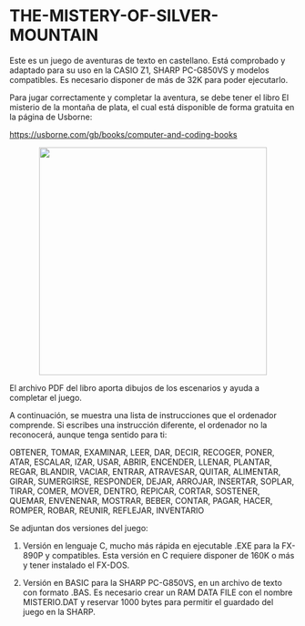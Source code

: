 # THE-MISTERY-OF-SILVER-MOUNTAIN
Este es un juego de aventuras de texto en castellano. Está comprobado y adaptado para su uso en la CASIO Z1, SHARP PC-G850VS y modelos compatibles. Es necesario disponer de más de 32K para poder ejecutarlo.

Para jugar correctamente y completar la aventura, se debe tener el libro El misterio de la montaña de plata, el cual está disponible de forma gratuita en la página de Usborne:

https://usborne.com/gb/books/computer-and-coding-books

<p align="center">
<img src="https://github.com/user-attachments/assets/a6f8818f-d1cf-4acc-b3cd-1c13f8540181" width="400">
</p>
<p align="center">


El archivo PDF del libro aporta dibujos de los escenarios y ayuda a completar el juego.

A continuación, se muestra una lista de instrucciones que el ordenador comprende. Si escribes una instrucción diferente, el ordenador no la reconocerá, aunque tenga sentido para ti:

OBTENER, TOMAR, EXAMINAR, LEER, DAR, DECIR, RECOGER, PONER, ATAR, ESCALAR, IZAR, USAR, ABRIR, ENCENDER, LLENAR, PLANTAR, REGAR, BLANDIR, VACIAR, ENTRAR, ATRAVESAR, QUITAR, ALIMENTAR, GIRAR, SUMERGIRSE, RESPONDER, DEJAR, ARROJAR, INSERTAR, SOPLAR, TIRAR, COMER, MOVER, DENTRO, REPICAR, CORTAR, SOSTENER, QUEMAR, ENVENENAR, MOSTRAR, BEBER, CONTAR, PAGAR, HACER, ROMPER, ROBAR, REUNIR, REFLEJAR, INVENTARIO

Se adjuntan dos versiones del juego:

1.	Versión en lenguaje C, mucho más rápida en ejecutable .EXE para la FX-890P y compatibles. Esta versión en C requiere disponer de 160K o más y tener instalado el FX-DOS.
 
2.	Versión en BASIC para la SHARP PC-G850VS, en un archivo de texto con formato .BAS. Es necesario crear un RAM DATA FILE con el nombre MISTERIO.DAT y reservar 1000 bytes para permitir el guardado del juego en la SHARP.
